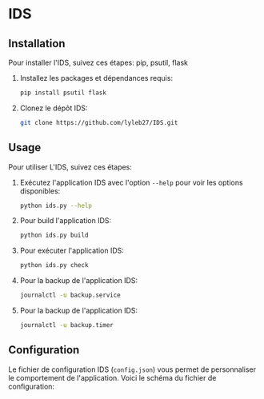 # IDS

## Installation

Pour installer l'IDS, suivez ces étapes:
pip, psutil, flask

1. Installez les packages et dépendances requis:
    ```bash
    pip install psutil flask
    ```
2. Clonez le dépôt IDS:
    ```bash
    git clone https://github.com/lyleb27/IDS.git
    ```

## Usage

Pour utiliser L'IDS, suivez ces étapes:

1. Exécutez l'application IDS avec l'option `--help` pour voir les options disponibles:
    ```bash
    python ids.py --help
    ```

2. Pour build l'application IDS:
    ```bash
    python ids.py build
    ```

3. Pour exécuter l'application IDS:
    ```bash
    python ids.py check
    ```
4. Pour la backup de l'application IDS:
    ```bash
    journalctl -u backup.service
    ```
5. Pour la backup de l'application IDS:
    ```bash
    journalctl -u backup.timer
    ```

## Configuration

Le fichier de configuration IDS (`config.json`) vous permet de personnaliser le comportement de l'application. Voici le schéma du fichier de configuration:
```json

```

